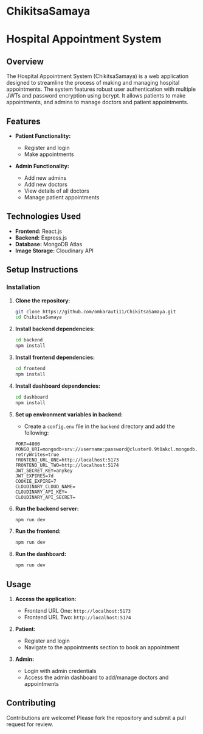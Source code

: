 # ChikitsaSamaya

# Hospital Appointment System

## Overview
The Hospital Appointment System (ChikitsaSamaya) is a web application designed to streamline the process of making and managing hospital appointments. The system features robust user authentication with multiple JWTs and password encryption using bcrypt. It allows patients to make appointments, and admins to manage doctors and patient appointments.

## Features
- **Patient Functionality:**
  - Register and login
  - Make appointments

- **Admin Functionality:**
  - Add new admins
  - Add new  doctors
  - View details of all doctors
  - Manage patient appointments

## Technologies Used
- **Frontend:** React.js
- **Backend:** Express.js
- **Database:** MongoDB Atlas
- **Image Storage:** Cloudinary API

## Setup Instructions

### Installation

1. **Clone the repository:**
    ```bash
    git clone https://github.com/omkarauti11/ChikitsaSamaya.git
    cd ChikitsaSamaya
    ```

2. **Install backend dependencies:**
    ```bash
    cd backend
    npm install
    ```

3. **Install frontend dependencies:**
    ```bash
    cd frontend
    npm install
    ```
4. **Install dashboard dependencies:**
    ```bash
    cd dashboard
    npm install
    ```

5. **Set up environment variables in backend:**
 
    - Create a `config.env` file in the `backend` directory and add the following:

    ```env
    PORT=4000
    MONGO_URI=mongodb+srv://username:password@cluster0.9t0akcl.mongodb.net/?retryWrites=true
    FRONTEND_URL_ONE=http://localhost:5173
    FRONTEND_URL_TWO=http://localhost:5174
    JWT_SECRET_KEY=anykey
    JWT_EXPIRES=7d
    COOKIE_EXPIRE=7
    CLOUDINARY_CLOUD_NAME=
    CLOUDINARY_API_KEY=
    CLOUDINARY_API_SECRET=
    ```

6. **Run the backend server:**
    ```bash
    npm run dev
    ```

7. **Run the frontend:**
    ```bash
    npm run dev
    ```
    
8. **Run the dashboard:**
    ```bash
    npm run dev
    ```

## Usage

1. **Access the application:**
    - Frontend URL One: `http://localhost:5173`
    - Frontend URL Two: `http://localhost:5174`

2. **Patient:**
    - Register and login
    - Navigate to the appointments section to book an appointment

3. **Admin:**
    - Login with admin credentials
    - Access the admin dashboard to add/manage doctors and appointments

## Contributing
Contributions are welcome! Please fork the repository and submit a pull request for review.



